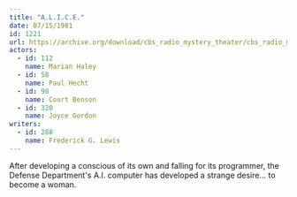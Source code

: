 ```yaml
---
title: "A.L.I.C.E."
date: 07/15/1981
id: 1221
url: https://archive.org/download/cbs_radio_mystery_theater/cbs_radio_mystery_theater-1201-1250.zip/cbs_radio_mystery_theater-1201-1250%2Fcbsrmt_1221_alice.mp3
actors:  
  - id: 112
    name: Marian Haley  
  - id: 58
    name: Paul Hecht  
  - id: 90
    name: Court Benson  
  - id: 320
    name: Joyce Gordon
writers:  
  - id: 288
    name: Frederick G. Lewis
---
```

After developing a conscious of its own and falling for its programmer, the Defense Department's A.I. computer has developed a strange desire... to become a woman.